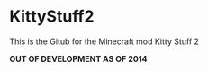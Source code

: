 KittyStuff2
===========

This is the Gitub for the Minecraft mod Kitty Stuff 2

**OUT OF DEVELOPMENT AS OF 2014**
